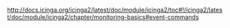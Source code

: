 http://docs.icinga.org/icinga2/latest/doc/module/icinga2/toc#!/icinga2/latest/doc/module/icinga2/chapter/monitoring-basics#event-commands
